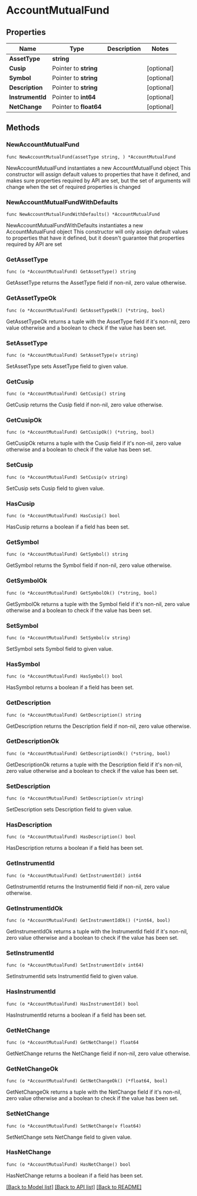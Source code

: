 # AccountMutualFund

## Properties

Name | Type | Description | Notes
------------ | ------------- | ------------- | -------------
**AssetType** | **string** |  | 
**Cusip** | Pointer to **string** |  | [optional] 
**Symbol** | Pointer to **string** |  | [optional] 
**Description** | Pointer to **string** |  | [optional] 
**InstrumentId** | Pointer to **int64** |  | [optional] 
**NetChange** | Pointer to **float64** |  | [optional] 

## Methods

### NewAccountMutualFund

`func NewAccountMutualFund(assetType string, ) *AccountMutualFund`

NewAccountMutualFund instantiates a new AccountMutualFund object
This constructor will assign default values to properties that have it defined,
and makes sure properties required by API are set, but the set of arguments
will change when the set of required properties is changed

### NewAccountMutualFundWithDefaults

`func NewAccountMutualFundWithDefaults() *AccountMutualFund`

NewAccountMutualFundWithDefaults instantiates a new AccountMutualFund object
This constructor will only assign default values to properties that have it defined,
but it doesn't guarantee that properties required by API are set

### GetAssetType

`func (o *AccountMutualFund) GetAssetType() string`

GetAssetType returns the AssetType field if non-nil, zero value otherwise.

### GetAssetTypeOk

`func (o *AccountMutualFund) GetAssetTypeOk() (*string, bool)`

GetAssetTypeOk returns a tuple with the AssetType field if it's non-nil, zero value otherwise
and a boolean to check if the value has been set.

### SetAssetType

`func (o *AccountMutualFund) SetAssetType(v string)`

SetAssetType sets AssetType field to given value.


### GetCusip

`func (o *AccountMutualFund) GetCusip() string`

GetCusip returns the Cusip field if non-nil, zero value otherwise.

### GetCusipOk

`func (o *AccountMutualFund) GetCusipOk() (*string, bool)`

GetCusipOk returns a tuple with the Cusip field if it's non-nil, zero value otherwise
and a boolean to check if the value has been set.

### SetCusip

`func (o *AccountMutualFund) SetCusip(v string)`

SetCusip sets Cusip field to given value.

### HasCusip

`func (o *AccountMutualFund) HasCusip() bool`

HasCusip returns a boolean if a field has been set.

### GetSymbol

`func (o *AccountMutualFund) GetSymbol() string`

GetSymbol returns the Symbol field if non-nil, zero value otherwise.

### GetSymbolOk

`func (o *AccountMutualFund) GetSymbolOk() (*string, bool)`

GetSymbolOk returns a tuple with the Symbol field if it's non-nil, zero value otherwise
and a boolean to check if the value has been set.

### SetSymbol

`func (o *AccountMutualFund) SetSymbol(v string)`

SetSymbol sets Symbol field to given value.

### HasSymbol

`func (o *AccountMutualFund) HasSymbol() bool`

HasSymbol returns a boolean if a field has been set.

### GetDescription

`func (o *AccountMutualFund) GetDescription() string`

GetDescription returns the Description field if non-nil, zero value otherwise.

### GetDescriptionOk

`func (o *AccountMutualFund) GetDescriptionOk() (*string, bool)`

GetDescriptionOk returns a tuple with the Description field if it's non-nil, zero value otherwise
and a boolean to check if the value has been set.

### SetDescription

`func (o *AccountMutualFund) SetDescription(v string)`

SetDescription sets Description field to given value.

### HasDescription

`func (o *AccountMutualFund) HasDescription() bool`

HasDescription returns a boolean if a field has been set.

### GetInstrumentId

`func (o *AccountMutualFund) GetInstrumentId() int64`

GetInstrumentId returns the InstrumentId field if non-nil, zero value otherwise.

### GetInstrumentIdOk

`func (o *AccountMutualFund) GetInstrumentIdOk() (*int64, bool)`

GetInstrumentIdOk returns a tuple with the InstrumentId field if it's non-nil, zero value otherwise
and a boolean to check if the value has been set.

### SetInstrumentId

`func (o *AccountMutualFund) SetInstrumentId(v int64)`

SetInstrumentId sets InstrumentId field to given value.

### HasInstrumentId

`func (o *AccountMutualFund) HasInstrumentId() bool`

HasInstrumentId returns a boolean if a field has been set.

### GetNetChange

`func (o *AccountMutualFund) GetNetChange() float64`

GetNetChange returns the NetChange field if non-nil, zero value otherwise.

### GetNetChangeOk

`func (o *AccountMutualFund) GetNetChangeOk() (*float64, bool)`

GetNetChangeOk returns a tuple with the NetChange field if it's non-nil, zero value otherwise
and a boolean to check if the value has been set.

### SetNetChange

`func (o *AccountMutualFund) SetNetChange(v float64)`

SetNetChange sets NetChange field to given value.

### HasNetChange

`func (o *AccountMutualFund) HasNetChange() bool`

HasNetChange returns a boolean if a field has been set.


[[Back to Model list]](../README.md#documentation-for-models) [[Back to API list]](../README.md#documentation-for-api-endpoints) [[Back to README]](../README.md)


